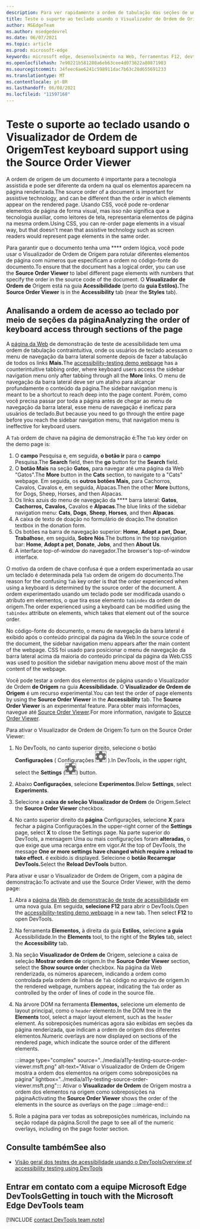 ```yaml
---
description: Para ver rapidamente a ordem de tabulação das seções de uma página, use o Visualizador de Ordem de Origem na ferramenta Acessibilidade, à direita da guia Estilos.
title: Teste o suporte ao teclado usando o Visualizador de Ordem de Origem
author: MSEdgeTeam
ms.author: msedgedevrel
ms.date: 06/07/2021
ms.topic: article
ms.prod: microsoft-edge
keywords: microsoft edge, desenvolvimento na Web, ferramentas F12, devtools
ms.openlocfilehash: 7e90221b581280a6eb63cee4d073622a80871903
ms.sourcegitcommit: 34feec6ae6241c598911dac7b63c28d655691233
ms.translationtype: MT
ms.contentlocale: pt-BR
ms.lasthandoff: 06/08/2021
ms.locfileid: "11597168"
---
```

# <a name="test-keyboard-support-using-the-source-order-viewer"></a><span data-ttu-id="fccfe-104">Teste o suporte ao teclado usando o Visualizador de Ordem de Origem</span><span class="sxs-lookup"><span data-stu-id="fccfe-104">Test keyboard support using the Source Order Viewer</span></span>

<span data-ttu-id="fccfe-105">A ordem de origem de um documento é importante para a tecnologia assistida e pode ser diferente da ordem na qual os elementos aparecem na página renderizada.</span><span class="sxs-lookup"><span data-stu-id="fccfe-105">The source order of a document is important for assistive technology, and can be different than the order in which elements appear on the rendered page.</span></span>  <span data-ttu-id="fccfe-106">Usando CSS, você pode re-ordenar elementos de página de forma visual, mas isso não significa que a tecnologia auxiliar, como leitores de tela, representaria elementos de página na mesma ordem.</span><span class="sxs-lookup"><span data-stu-id="fccfe-106">Using CSS, you can re-order page elements in a visual way, but that doesn't mean that assistive technology such as screen readers would represent page elements in the same order.</span></span>  

<span data-ttu-id="fccfe-107">Para garantir que o documento tenha uma \*\*\*\* ordem lógica, você pode usar o Visualizador de Ordem de Origem para rotular diferentes elementos de página com números que especificam a ordem no código-fonte do documento.</span><span class="sxs-lookup"><span data-stu-id="fccfe-107">To ensure that the document has a logical order, you can use the **Source Order Viewer** to label different page elements with numbers that specify the order in the source code of the document.</span></span>  <span data-ttu-id="fccfe-108">O **Visualizador de Ordem de** Origem está na guia **Acessibilidade** (perto da **guia Estilos).**</span><span class="sxs-lookup"><span data-stu-id="fccfe-108">The **Source Order Viewer** is in the **Accessibility** tab (near the **Styles** tab).</span></span>


## <a name="analyzing-the-order-of-keyboard-access-through-sections-of-the-page"></a><span data-ttu-id="fccfe-109">Analisando a ordem de acesso ao teclado por meio de seções da página</span><span class="sxs-lookup"><span data-stu-id="fccfe-109">Analyzing the order of keyboard access through sections of the page</span></span>

<span data-ttu-id="fccfe-110">A [página da Web][DevToolsA11yErrorsDemopage] de demonstração de teste de acessibilidade tem uma ordem de tabulação contraintuitiva, onde os usuários de teclado acessam o menu de navegação da barra lateral somente depois de fazer a tabulação de todos os links **Mais.**</span><span class="sxs-lookup"><span data-stu-id="fccfe-110">The [accessibility-testing demo webpage][DevToolsA11yErrorsDemopage] has a counterintuitive tabbing order, where keyboard users access the sidebar navigation menu only after tabbing through all the **More** links.</span></span>  <span data-ttu-id="fccfe-111">O menu de navegação da barra lateral deve ser um atalho para alcançar profundamente o conteúdo da página.</span><span class="sxs-lookup"><span data-stu-id="fccfe-111">The sidebar navigation menu is meant to be a shortcut to reach deep into the page content.</span></span>  <span data-ttu-id="fccfe-112">Porém, como você precisa passar por toda a página antes de chegar ao menu de navegação da barra lateral, esse menu de navegação é ineficaz para usuários de teclado.</span><span class="sxs-lookup"><span data-stu-id="fccfe-112">But because you need to go through the entire page before you reach the sidebar navigation menu, that navigation menu is ineffective for keyboard users.</span></span>

<span data-ttu-id="fccfe-113">A `Tab` ordem de chave na página de demonstração é:</span><span class="sxs-lookup"><span data-stu-id="fccfe-113">The `Tab` key order on the demo page is:</span></span>
1. <span data-ttu-id="fccfe-114">O **campo** Pesquisa e, em seguida, **o botão ir** para o **campo** Pesquisa.</span><span class="sxs-lookup"><span data-stu-id="fccfe-114">The **Search** field, then the **go** button for the **Search** field.</span></span>
1. <span data-ttu-id="fccfe-115">O **botão Mais** na seção **Gatos,** para navegar até uma página da Web "Gatos".</span><span class="sxs-lookup"><span data-stu-id="fccfe-115">The **More** button in the **Cats** section, to navigate to a "Cats" webpage.</span></span>  <span data-ttu-id="fccfe-116">Em seguida, os **outros botões Mais,** para Cachorros, Cavalos, Cavalos e, em seguida, Alpacas.</span><span class="sxs-lookup"><span data-stu-id="fccfe-116">Then the other **More** buttons, for Dogs, Sheep, Horses, and then Alpacas.</span></span>
1. <span data-ttu-id="fccfe-117">Os links azuis do menu de navegação da \*\*\*\* barra lateral: **Gatos**, **Cachorros,** **Cavalos,** Cavalos e **Alpacas**.</span><span class="sxs-lookup"><span data-stu-id="fccfe-117">The blue links of the sidebar navigation menu: **Cats**, **Dogs**, **Sheep**, **Horses**, and then **Alpacas**.</span></span>
1. <span data-ttu-id="fccfe-118">A caixa de texto de doação no formulário de doação.</span><span class="sxs-lookup"><span data-stu-id="fccfe-118">The donation textbox in the donation form.</span></span>
1. <span data-ttu-id="fccfe-119">Os botões na barra de navegação superior: **Home**, **Adopt a pet**, **Doar**, **Trabalhos**e, em seguida, **Sobre Nós**.</span><span class="sxs-lookup"><span data-stu-id="fccfe-119">The buttons in the top navigation bar: **Home**, **Adopt a pet**, **Donate**, **Jobs**, and then **About Us**.</span></span>
1. <span data-ttu-id="fccfe-120">A interface top-of-window do navegador.</span><span class="sxs-lookup"><span data-stu-id="fccfe-120">The browser's top-of-window interface.</span></span>

<span data-ttu-id="fccfe-121">O motivo da ordem de chave confusa é que a ordem experimentada ao usar um teclado é determinada pela `Tab` ordem de origem do documento.</span><span class="sxs-lookup"><span data-stu-id="fccfe-121">The reason for the confusing `Tab` key order is that the order experienced when using a keyboard is determined by the source order of the document.</span></span>  <span data-ttu-id="fccfe-122">A ordem experimentado usando um teclado pode ser modificada usando o atributo em elementos, o que tira esse elemento `tabindex` da ordem de origem.</span><span class="sxs-lookup"><span data-stu-id="fccfe-122">The order experienced using a keyboard can be modified using the `tabindex` attribute on elements, which takes that element out of the source order.</span></span>

<span data-ttu-id="fccfe-123">No código-fonte do documento, o menu de navegação da barra lateral é exibido após o conteúdo principal da página da Web.</span><span class="sxs-lookup"><span data-stu-id="fccfe-123">In the source code of the document, the sidebar navigation menu appears after the main content of the webpage.</span></span>  <span data-ttu-id="fccfe-124">CSS foi usado para posicionar o menu de navegação da barra lateral acima da maioria do conteúdo principal da página da Web.</span><span class="sxs-lookup"><span data-stu-id="fccfe-124">CSS was used to position the sidebar navigation menu above most of the main content of the webpage.</span></span> 

<span data-ttu-id="fccfe-125">Você pode testar a ordem dos elementos de página usando o Visualizador de Ordem **de Origem** na guia **Acessibilidade.**  O **Visualizador de Ordem de Origem** é um recurso experimental.</span><span class="sxs-lookup"><span data-stu-id="fccfe-125">You can test the order of page elements by using the **Source Order Viewer** in the **Accessibility** tab.  The **Source Order Viewer** is an experimental feature.</span></span> <span data-ttu-id="fccfe-126">Para obter mais informações, navegue até [Source Order Viewer](../experimental-features/index.md#source-order-viewer).</span><span class="sxs-lookup"><span data-stu-id="fccfe-126">For more information, navigate to [Source Order Viewer](../experimental-features/index.md#source-order-viewer).</span></span>


<span data-ttu-id="fccfe-127">Para ativar o Visualizador de Ordem de Origem:</span><span class="sxs-lookup"><span data-stu-id="fccfe-127">To turn on the Source Order Viewer:</span></span>

1.  <span data-ttu-id="fccfe-128">No DevTools, no canto superior direito, selecione o botão **Configurações** \( Configurações ![ botão ](../media/settings-button-icon.msft.png) \).</span><span class="sxs-lookup"><span data-stu-id="fccfe-128">In DevTools, in the upper right, select the **Settings** \(![Settings button](../media/settings-button-icon.msft.png)\) button.</span></span>  

1.  <span data-ttu-id="fccfe-129">Abaixo **Configurações**, selecione **Experimentos**.</span><span class="sxs-lookup"><span data-stu-id="fccfe-129">Below **Settings**, select **Experiments**.</span></span>  

1.  <span data-ttu-id="fccfe-130">Selecione a **caixa de seleção Visualizador de Ordem** de Origem.</span><span class="sxs-lookup"><span data-stu-id="fccfe-130">Select the **Source Order Viewer** checkbox.</span></span>

1.  <span data-ttu-id="fccfe-131">No canto superior direito da **página** Configurações, selecione **X** para fechar a página Configurações.</span><span class="sxs-lookup"><span data-stu-id="fccfe-131">In the upper-right corner of the **Settings** page, select **X** to close the Settings page.</span></span>  <span data-ttu-id="fccfe-132">Na parte superior do DevTools, a mensagem Uma ou mais configurações foram **alteradas,** o que exige que uma recarga entre em vigor.</span><span class="sxs-lookup"><span data-stu-id="fccfe-132">At the top of DevTools, the message **One or more settings have changed which require a reload to take effect.**</span></span> <span data-ttu-id="fccfe-133">é exibido.</span><span class="sxs-lookup"><span data-stu-id="fccfe-133">is displayed.</span></span>  <span data-ttu-id="fccfe-134">Selecione o **botão Recarregar DevTools.**</span><span class="sxs-lookup"><span data-stu-id="fccfe-134">Select the **Reload DevTools** button.</span></span>



<span data-ttu-id="fccfe-135">Para ativar e usar o Visualizador de Ordem de Origem, com a página de demonstração:</span><span class="sxs-lookup"><span data-stu-id="fccfe-135">To activate and use the Source Order Viewer, with the demo page:</span></span>

1.  <span data-ttu-id="fccfe-136">Abra a [página da Web de demonstração de teste de acessibilidade][DevToolsA11yErrorsDemopage] em uma nova guia.  Em seguida, **selecione F12** para abrir o DevTools.</span><span class="sxs-lookup"><span data-stu-id="fccfe-136">Open the [accessibility-testing demo webpage][DevToolsA11yErrorsDemopage] in a new tab.  Then select **F12** to open DevTools.</span></span>

1.  <span data-ttu-id="fccfe-137">Na ferramenta **Elementos,** à direita da guia **Estilos,** selecione **a guia** Acessibilidade.</span><span class="sxs-lookup"><span data-stu-id="fccfe-137">In the **Elements** tool, to the right of the **Styles** tab, select the **Accessibility** tab.</span></span>

1.  <span data-ttu-id="fccfe-138">Na seção **Visualizador de Ordem de** Origem, selecione a caixa de seleção **Mostrar ordem de** origem.</span><span class="sxs-lookup"><span data-stu-id="fccfe-138">In the **Source Order Viewer** section, select the **Show source order** checkbox.</span></span>  <span data-ttu-id="fccfe-139">Na página da Web renderizada, os números aparecem, indicando a ordem como controlada pela ordem de linhas de `Tab` código no arquivo de origem.</span><span class="sxs-lookup"><span data-stu-id="fccfe-139">In the rendered webpage, numbers appear, indicating the `Tab` order as controlled by the order of lines of code in the source file.</span></span>

1.  <span data-ttu-id="fccfe-140">Na árvore DOM na ferramenta **Elementos,** selecione um elemento de layout principal, como o `header` elemento.</span><span class="sxs-lookup"><span data-stu-id="fccfe-140">In the DOM tree in the **Elements** tool, select a major layout element, such as the `header` element.</span></span>  <span data-ttu-id="fccfe-141">As sobreposições numéricas agora são exibidas em seções da página renderizada, que indicam a ordem de origem dos diferentes elementos.</span><span class="sxs-lookup"><span data-stu-id="fccfe-141">Numeric overlays are now displayed on sections of the rendered page, which indicate the source order of the different elements.</span></span> 

    :::image type="complex" source="../media/a11y-testing-source-order-viewer.msft.png" alt-text="Ativar o Visualizador de Ordem de Origem mostra a ordem dos elementos na origem como sobreposições na página" lightbox="../media/a11y-testing-source-order-viewer.msft.png":::
        <span data-ttu-id="fccfe-143">Ativar o **Visualizador de Ordem** de Origem mostra a ordem dos elementos na origem como sobreposições na página</span><span class="sxs-lookup"><span data-stu-id="fccfe-143">Activating the **Source Order Viewer** shows the order of the elements in the source as overlays on the page</span></span>
    :::image-end:::
    
1.  <span data-ttu-id="fccfe-144">Role a página para ver todas as sobreposições numéricas, incluindo na seção rodapé da página.</span><span class="sxs-lookup"><span data-stu-id="fccfe-144">Scroll the page to see all of the numeric overlays, including on the page footer section.</span></span>


## <a name="see-also"></a><span data-ttu-id="fccfe-145">Consulte também</span><span class="sxs-lookup"><span data-stu-id="fccfe-145">See also</span></span>

*  [<span data-ttu-id="fccfe-146">Visão geral dos testes de acessibilidade usando o DevTools</span><span class="sxs-lookup"><span data-stu-id="fccfe-146">Overview of accessibility testing using DevTools</span></span>](accessibility-testing-in-devtools.md)


## <a name="getting-in-touch-with-the-microsoft-edge-devtools-team"></a><span data-ttu-id="fccfe-147">Entrar em contato com a equipe Microsoft Edge DevTools</span><span class="sxs-lookup"><span data-stu-id="fccfe-147">Getting in touch with the Microsoft Edge DevTools team</span></span>  

[!INCLUDE [contact DevTools team note](../includes/contact-devtools-team-note.md)]  


<!-- links -->
[DevToolsA11yErrorsDemopage]: https://microsoftedge.github.io/DevToolsSamples/a11y-testing/page-with-errors.html "Webpage de demonstração de teste de acessibilidade | GitHub"

